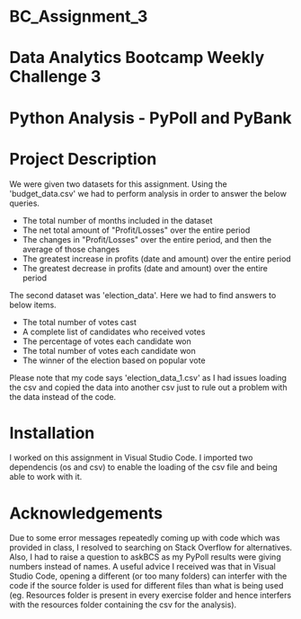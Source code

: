 # BC_Assignment_3

# Data Analytics Bootcamp Weekly Challenge 3
# Python Analysis - PyPoll and PyBank

# Project Description
We were given two datasets for this assignment. Using the 'budget_data.csv' we had to perform analysis in order to answer the below queries.
- The total number of months included in the dataset
- The net total amount of "Profit/Losses" over the entire period
- The changes in "Profit/Losses" over the entire period, and then the average of those changes
- The greatest increase in profits (date and amount) over the entire period
- The greatest decrease in profits (date and amount) over the entire period

The second dataset was 'election_data'. Here we had to find answers to below items.
- The total number of votes cast
- A complete list of candidates who received votes
- The percentage of votes each candidate won
- The total number of votes each candidate won
- The winner of the election based on popular vote

Please note that my code says 'election_data_1.csv' as I had issues loading the csv and copied the data into another csv just to rule out a problem with the data instead of the code.

# Installation
I worked on this assignment in Visual Studio Code. I imported two dependencis (os and csv) to enable the loading of the csv file and being able to work with it.

# Acknowledgements
Due to some error messages repeatedly coming up with code which was provided in class, I resolved to searching on Stack Overflow for alternatives. Also, I had to raise a question to askBCS as my PyPoll results were giving numbers instead of names. A useful advice I received was that in Visual Studio Code, opening a different (or too many folders) can interfer with the code if the source folder is used for different files than what is being used (eg. Resources folder is present in every exercise folder and hence interfers with the resources folder containing the csv for the analysis).


